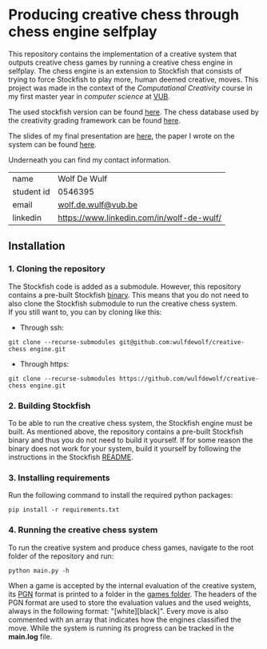 # Producing creative chess through chess engine selfplay
This repository contains the implementation of a creative system that outputs creative chess games by running a creative chess engine in selfplay.
The chess engine is an extension to Stockfish that consists of trying to force Stockfish to play more, human deemed creative, moves.
This project was made in the context of the _Computational Creativity_ course in my first master year in _computer science_ at [VUB](https://www.vub.be).

The used stockfish version can be found [here](https://github.com/official-stockfish/Stockfish).
The chess database used by the creativity grading framework can be found [here](https://www.chessdb.cn/cloudbookc_api_en.html).

The slides of my final presentation are [here](documentation/presentation.pdf), the paper I wrote on the system can be found [here](documentation/paper.pdf).

Underneath you can find my contact information.

| | |
|-|-|
| name        | Wolf De Wulf |
| student id  | 0546395      |
| email       | [wolf.de.wulf@vub.be](mailto:wolf.de.wulf@vub.be) |
| linkedin    | https://www.linkedin.com/in/wolf-de-wulf/         |


## Installation

### 1. Cloning the repository
The Stockfish code is added as a submodule. However, this repository contains a pre-built Stockfish [binary](extended-engine/binary/stockfish). This means that you do not need to also clone the Stockfish submodule to run the creative chess system.  
If you still want to, you can by cloning like this:
* Through ssh:
```console
git clone --recurse-submodules git@github.com:wulfdewolf/creative-chess engine.git
```
* Through https:
```console
git clone --recurse-submodules https://github.com/wulfdewolf/creative-chess engine.git
```

### 2. Building Stockfish
To be able to run the creative chess system, the Stockfish engine must be built. 
As mentioned above, the repository contains a pre-built Stockfish binary and thus you do not need to build it yourself.
If for some reason the binary does not work for your system, build it yourself by following the instructions in the Stockfish [README](https://github.com/official-stockfish/Stockfish/blob/master/README.md).

### 3. Installing requirements
Run the following command to install the required python packages:
```console
pip install -r requirements.txt
```

### 4. Running the creative chess system
To run the creative system and produce chess games, navigate to the root folder of the repository and run:
```console
python main.py -h
```
When a game is accepted by the internal evaluation of the creative system, its [PGN](http://www.saremba.de/chessgml/standards/pgn/pgn-complete.htm) format is printed to a folder in the [games folder](games/). The headers of the PGN format are used to store the evaluation values and the used weights, always in the following format: "[white][black]". Every move is also commented with an array that indicates how the engines classified the move. While the system is running its progress can be tracked in the **main.log** file. 
